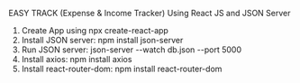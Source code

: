 EASY TRACK (Expense & Income Tracker) Using React JS and JSON Server

1.	Create App using npx create-react-app <easytrack>
2.	Install JSON server: npm install json-server
3.	Run JSON server: json-server --watch db.json --port 5000
4.	Install axios: npm install axios
5.	Install react-router-dom: npm install react-router-dom